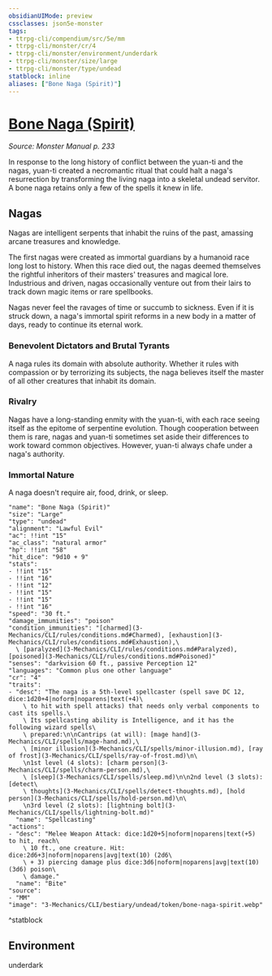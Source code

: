 ```yaml
---
obsidianUIMode: preview
cssclasses: json5e-monster
tags:
- ttrpg-cli/compendium/src/5e/mm
- ttrpg-cli/monster/cr/4
- ttrpg-cli/monster/environment/underdark
- ttrpg-cli/monster/size/large
- ttrpg-cli/monster/type/undead
statblock: inline
aliases: ["Bone Naga (Spirit)"]
---
```

# [Bone Naga (Spirit)](3-Mechanics\CLI\bestiary\undead/bone-naga-spirit.md)
*Source: Monster Manual p. 233*  

In response to the long history of conflict between the yuan-ti and the nagas, yuan-ti created a necromantic ritual that could halt a naga's resurrection by transforming the living naga into a skeletal undead servitor. A bone naga retains only a few of the spells it knew in life.

## Nagas

Nagas are intelligent serpents that inhabit the ruins of the past, amassing arcane treasures and knowledge.

The first nagas were created as immortal guardians by a humanoid race long lost to history. When this race died out, the nagas deemed themselves the rightful inheritors of their masters' treasures and magical lore. Industrious and driven, nagas occasionally venture out from their lairs to track down magic items or rare spellbooks.

Nagas never feel the ravages of time or succumb to sickness. Even if it is struck down, a naga's immortal spirit reforms in a new body in a matter of days, ready to continue its eternal work.

### Benevolent Dictators and Brutal Tyrants

A naga rules its domain with absolute authority. Whether it rules with compassion or by terrorizing its subjects, the naga believes itself the master of all other creatures that inhabit its domain.

### Rivalry

Nagas have a long-standing enmity with the yuan-ti, with each race seeing itself as the epitome of serpentine evolution. Though cooperation between them is rare, nagas and yuan-ti sometimes set aside their differences to work toward common objectives. However, yuan-ti always chafe under a naga's authority.

### Immortal Nature

A naga doesn't require air, food, drink, or sleep.

```statblock
"name": "Bone Naga (Spirit)"
"size": "Large"
"type": "undead"
"alignment": "Lawful Evil"
"ac": !!int "15"
"ac_class": "natural armor"
"hp": !!int "58"
"hit_dice": "9d10 + 9"
"stats":
- !!int "15"
- !!int "16"
- !!int "12"
- !!int "15"
- !!int "15"
- !!int "16"
"speed": "30 ft."
"damage_immunities": "poison"
"condition_immunities": "[charmed](3-Mechanics/CLI/rules/conditions.md#Charmed), [exhaustion](3-Mechanics/CLI/rules/conditions.md#Exhaustion),\
  \ [paralyzed](3-Mechanics/CLI/rules/conditions.md#Paralyzed), [poisoned](3-Mechanics/CLI/rules/conditions.md#Poisoned)"
"senses": "darkvision 60 ft., passive Perception 12"
"languages": "Common plus one other language"
"cr": "4"
"traits":
- "desc": "The naga is a 5th-level spellcaster (spell save DC 12, dice:1d20+4|noform|noparens|text(+4)\
    \ to hit with spell attacks) that needs only verbal components to cast its spells.\
    \ Its spellcasting ability is Intelligence, and it has the following wizard spells\
    \ prepared:\n\nCantrips (at will): [mage hand](3-Mechanics/CLI/spells/mage-hand.md),\
    \ [minor illusion](3-Mechanics/CLI/spells/minor-illusion.md), [ray of frost](3-Mechanics/CLI/spells/ray-of-frost.md)\n\
    \n1st level (4 slots): [charm person](3-Mechanics/CLI/spells/charm-person.md),\
    \ [sleep](3-Mechanics/CLI/spells/sleep.md)\n\n2nd level (3 slots): [detect\
    \ thoughts](3-Mechanics/CLI/spells/detect-thoughts.md), [hold person](3-Mechanics/CLI/spells/hold-person.md)\n\
    \n3rd level (2 slots): [lightning bolt](3-Mechanics/CLI/spells/lightning-bolt.md)"
  "name": "Spellcasting"
"actions":
- "desc": "Melee Weapon Attack: dice:1d20+5|noform|noparens|text(+5) to hit, reach\
    \ 10 ft., one creature. Hit: dice:2d6+3|noform|noparens|avg|text(10) (2d6\
    \ + 3) piercing damage plus dice:3d6|noform|noparens|avg|text(10) (3d6) poison\
    \ damage."
  "name": "Bite"
"source":
- "MM"
"image": "3-Mechanics/CLI/bestiary/undead/token/bone-naga-spirit.webp"
```
^statblock

## Environment

underdark